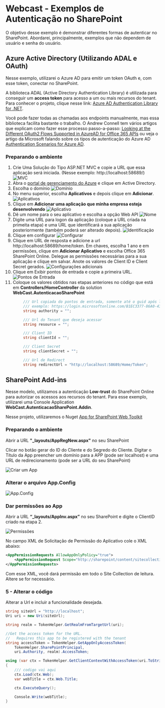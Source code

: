 # Webcast - Exemplos de Autenticação no SharePoint
O objetivo desse exemplo é demonstrar diferentes formas de autenticar no SharePoint. Abordarei, principalmente, exemplos que não dependem de usuário e senha do usuário.

## Azure Active Directory (Utilizando ADAL e OAuth)
Nesse exemplo, utilizarei o Azure AD para emitir um token OAuth e, com esse token, conectar no SharePoint.

A biblioteca ADAL (Active Directory Authentication Library) é utilizada para conseguir um **access token** para acesso a um ou mais recursos do tenant. Para conhecer o projeto, clique nesse link: [Azure AD Authentication Library for .NET](https://msdn.microsoft.com/en-us/library/azure/jj573266.aspx).

Você pode fazer todas as chamadas aos endpoints manualmente, mas essa biblioteca facilita bastante o trabalho. O Andrew Connell tem vários artigos que explicam como fazer esse processo passo-a-passo: [Looking at the Different OAuth2 Flows Supported in AzureAD for Office 365 APIs](http://www.andrewconnell.com/blog/looking-at-the-different-oauth2-flows-supported-in-azuread-for-office-365-apis) ou veja o artigo da Microsoft falando sobre os tipos de autenticação do Azure AD [Authentication Scenarios for Azure AD](https://azure.microsoft.com/en-us/documentation/articles/active-directory-authentication-scenarios/).

### Preparando o ambiente
1. Crie Uma Solução do Tipo ASP.NET MVC e copie a URL que essa aplicação será iniciada. (Nesse exemplo: http://localhost:58689/)
![MVC](https://cloud.githubusercontent.com/assets/12012898/9564817/3aafcaa6-4e88-11e5-996f-d5ab3c0dd07e.png)
1. Abra o [portal de gerenciamento do Azure](https://manage.windowsazure.com/) e clique em Active Directory.
1. Escolha o domínio
![Domínio](https://cloud.githubusercontent.com/assets/12012898/9564863/dad31a90-4e8a-11e5-8708-24bc945ae095.png)
1. No menu superior, escolha **Aplicativos** e depois clique em **Adicionar**.
![Aplicativos](https://cloud.githubusercontent.com/assets/12012898/9564869/45595046-4e8b-11e5-9a83-84a34806ca5a.png)
1. Clique em **Adicionar uma aplicação que minha empresa esteja desenvolvendo**
![Aplicativo](https://cloud.githubusercontent.com/assets/12012898/9564874/8c06200a-4e8b-11e5-8cb2-f134fcf9dbfa.png)
1. Dê um nome para o seu aplicativo e escolha a opção Web API
![Nome](https://cloud.githubusercontent.com/assets/12012898/9564881/e8c1b08e-4e8b-11e5-80b6-cd0b0b179bad.png)
1. Digite uma URL para logon da aplicação (coloque a URL criada na primeita etapa) e uma URL que identificará a sua aplicação posteriormente (também poderá ser alterado depois).
![Identificação](https://cloud.githubusercontent.com/assets/12012898/9564880/e895684e-4e8b-11e5-9d4a-5de5bf65dd10.png)
1. Clique em configurar
![Configurar]("https://cloud.githubusercontent.com/assets/12012898/9565185/33786270-4e97-11e5-9f31-3c98f166f220.png)
1. Clique em URL de resposta e adicione a url http://localhost:58689/home/token. Em chaves, escolha 1 ano e em permissões, clique em **Adicionar Aplicativo** e escolha Office 365 SharePoint Online. Delegue as permissões necessárias para a sua aplicação e clique em salvar. Anote os valores de Client ID e Client Secret gerados.
![Configurações adicionais](https://cloud.githubusercontent.com/assets/12012898/9565194/56936778-4e97-11e5-8504-2aaa3e921fea.png)
1. Clique em Exibir pontos de entrada e copie a primeira URL.
![Pontos de Entrada](https://cloud.githubusercontent.com/assets/12012898/9565207/bdc359b2-4e97-11e5-8a48-78ade248fa84.png)
1. Coloque os valores obtidos nas etapas anteriores no código que está em **Controllers/HomeController** da solution **WebCast.AutenticacaoSharePoint**
```C#
		/// Url copiada do pontos de entrada, somente até o guid após login.microsoftonline.com
		/// exemplo: https://login.microsoftonline.com/B1EC3377-86A0-43EE-8305-FE1B1B3AE270
		string authority = "";

		/// Url do Tenant que deseja acessar
		string resource = "";

		/// Client ID
		string clientId = "";

		/// Client Secret
		string clientSecret = "";

		/// Url de Redirect
		string redirectUrl = "http://localhost:58689/Home/Token";
```


## SharePoint Add-ins
Nesse modelo, utilizamos a autenticação **Low-trust** do SharePoint Online para autorizar os acessos aos recursos do tenant.
Para esse exemplo, utilizarei uma Console Application **WebCast.AutenticacaoSharePoint.Addin**.

Nesse projeto, utilizaremos o Nuget [App for SharePoint Web Toolkit](https://www.nuget.org/packages/AppForSharePointWebToolkit/)

### Preparando o ambiente

Abrir a URL **"_layouts/AppRegNew.aspx"** no seu SharePoint 

Clicar no botão gerar do ID do Cliente e do Segredo do Cliente. Digitar o Título da App preencher um domínio para a APP (pode ser localhost) e uma URL de redirecionamento (pode ser a URL do seu SharePoint)

![Criar um App](http://rodrigoromano.net/wp-content/uploads/2015/03/4.jpg)

### Alterar o arquivo App.Config

![App.Config](http://rodrigoromano.net/wp-content/uploads/2015/03/5.jpg)

### Dar permissões ao App

Abrir a URL **“_layouts/AppInv.aspx”** no seu SharePoint e digite o ClientID criado na etapa 2.

![Permissões](http://rodrigoromano.net/wp-content/uploads/2015/03/6.jpg)

No campo XML de Solicitação de Permissão do Aplicativo cole o XML abaixo:

```XML
<AppPermissionRequests AllowAppOnlyPolicy="true">
    <AppPermissionRequest Scope="http://sharepoint/content/sitecollection" Right="Read" />
</AppPermissionRequests>
```

Com esse XML, você dará permissão em todo o Site Collection de leitura. Altere se for necessário.

### 5 - Alterar o código

Alterar a Url e incluir a funcionalidade desejada.

```C#
string siteUrl = "http://localhost";
Uri uri = new Uri(siteUrl);

string realm = TokenHelper.GetRealmFromTargetUrl(uri);

//Get the access token for the URL.  
//   Requires this app to be registered with the tenant
string accessToken = TokenHelper.GetAppOnlyAccessToken(
    TokenHelper.SharePointPrincipal,
    uri.Authority, realm).AccessToken;

using (var ctx = TokenHelper.GetClientContextWithAccessToken(uri.ToString(), accessToken))
{
    /// codigo vai aqui
    ctx.Load(ctx.Web);
    var webTitle = ctx.Web.Title;

    ctx.ExecuteQuery();

    Console.Write(webTitle);
}
```

